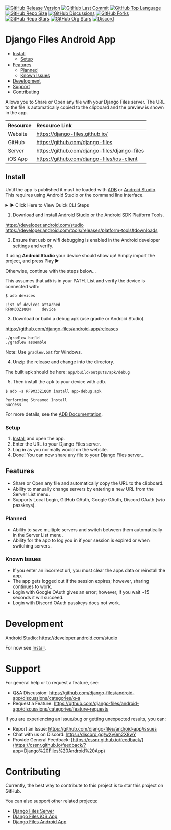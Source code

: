 [![GitHub Release Version](https://img.shields.io/github/v/release/django-files/android-app?logo=github)](https://github.com/django-files/android-app/releases/latest)
[![GitHub Last Commit](https://img.shields.io/github/last-commit/django-files/android-app?logo=github&label=updated)](https://github.com/django-files/android-app/graphs/commit-activity)
[![GitHub Top Language](https://img.shields.io/github/languages/top/django-files/android-app?logo=htmx)](https://github.com/django-files/android-app)
[![GitHub Repo Size](https://img.shields.io/github/repo-size/django-files/android-app?logo=bookstack&logoColor=white&label=repo%20size)](https://github.com/django-files/android-app)
[![GitHub Discussions](https://img.shields.io/github/discussions/django-files/android-app)](https://github.com/django-files/android-app/discussions)
[![GitHub Forks](https://img.shields.io/github/forks/django-files/android-app?style=flat&logo=github)](https://github.com/django-files/android-app/forks)
[![GitHub Repo Stars](https://img.shields.io/github/stars/django-files/android-app?style=flat&logo=github)](https://github.com/django-files/android-app/stargazers)
[![GitHub Org Stars](https://img.shields.io/github/stars/django-files?style=flat&logo=github&label=org%20stars)](https://django-files.github.io/)
[![Discord](https://img.shields.io/discord/899171661457293343?logo=discord&logoColor=white&label=discord&color=7289da)](https://discord.gg/wXy6m2X8wY)

# Django Files Android App

- [Install](#Install)
  - [Setup](#Setup)
- [Features](#Features)
  - [Planned](#Planned)
  - [Known Issues](#Known-Issues)
- [Development](#Development)
- [Support](#Support)
- [Contributing](#Contributing)

Allows you to Share or Open any file with your Django Files server.
The URL to the file is automatically copied to the clipboard and the preview is shown in the app.

| Resource | Resource&nbsp;Link                           |
| -------- | :------------------------------------------- |
| Website  | https://django-files.github.io/              |
| GitHub   | https://github.com/django-files              |
| Server   | https://github.com/django-files/django-files |
| iOS App  | https://github.com/django-files/ios-client   |

## Install

Until the app is published it must be loaded with [ADB](https://developer.android.com/tools/adb) or [Android Studio](https://developer.android.com/studio).  
This requires using Android Studio or the command line interface.

<details><summary>▶️ Click Here to View Quick CLI Steps</summary>

```shell
$ which adb
C:\Users\Shane\Android\sdk\platform-tools\adb.EXE

$ adb devices
List of devices attached
RF9M33Z1Q0M     device

$ wget https://github.com/django-files/android-app/releases/latest/download/app-debug.apk

$ ls
app-debug.apk

$ adb -s RF9M33Z1Q0M install app-debug.apk
Performing Streamed Install
Success
```

See below for more details...

</details>

1. Download and Install Android Studio or the Android SDK Platform Tools.

https://developer.android.com/studio  
https://developer.android.com/tools/releases/platform-tools#downloads

2. Ensure that usb or wifi debugging is enabled in the Android developer settings and verify.

If using **Android Studio** your device should show up! Simply import the project, and press Play ▶️

Otherwise, continue with the steps below...

This assumes that `adb` is in your PATH. List and verify the device is connected with:

```shell
$ adb devices

List of devices attached
RF9M33Z1Q0M     device
```

3. Download or build a debug apk (use gradle or Android Studio).

https://github.com/django-files/android-app/releases

```shell
./gradlew build
./gradlew assemble
```

Note: Use `gradlew.bat` for Windows.

4. Unzip the release and change into the directory.

The built apk should be here: `app/build/outputs/apk/debug`

5. Then install the apk to your device with adb.

```shell
$ adb -s RF9M33Z1Q0M install app-debug.apk

Performing Streamed Install
Success
```

For more details, see the [ADB Documentation](https://developer.android.com/tools/adb#move).

### Setup

1. [Install](#Install) and open the app.
2. Enter the URL to your Django Files server.
3. Log in as you normally would on the website.
4. Done! You can now share any file to your Django Files server...

## Features

- Share or Open any file and automatically copy the URL to the clipboard.
- Ability to manually change servers by entering a new URL from the Server List menu.
- Supports Local Login, GitHub OAuth, Google OAuth, Discord OAuth (w/o passkeys).

### Planned

- Ability to save multiple servers and switch between them automatically in the Server List menu.
- Ability for the app to log you in if your session is expired or when switching servers.

### Known Issues

- If you enter an incorrect url, you must clear the apps data or reinstall the app.
- The app gets logged out if the session expires; however, sharing continues to work.
- Login with Google OAuth gives an error; however, if you wait ~15 seconds it will succeed.
- Login with Discord OAuth passkeys does not work.

# Development

Android Studio: https://developer.android.com/studio

For now see [Install](#Install).

# Support

For general help or to request a feature, see:

- Q&A Discussion: https://github.com/django-files/android-app/discussions/categories/q-a
- Request a Feature: https://github.com/django-files/android-app/discussions/categories/feature-requests

If you are experiencing an issue/bug or getting unexpected results, you can:

- Report an Issue: https://github.com/django-files/android-app/issues
- Chat with us on Discord: https://discord.gg/wXy6m2X8wY
- Provide General Feedback: [https://cssnr.github.io/feedback/](https://cssnr.github.io/feedback/?app=Django%20Files%20Android%20App)

# Contributing

Currently, the best way to contribute to this project is to star this project on GitHub.

You can also support other related projects:

- [Django Files Server](https://github.com/django-files/django-files)
- [Django Files iOS App](https://github.com/django-files/ios-client)
- [Django Files Android App](https://github.com/django-files/django-files)
